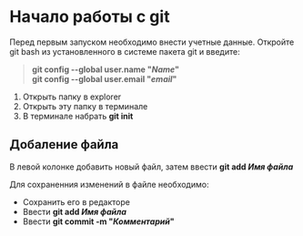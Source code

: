 # Начало работы с git

Перед первым запуском необходимо внести учетные данные. Откройте git bash из установленного в системе пакета git и введите:

> **git config --global user.name "*Name*"**  
> **git config --global user.email "*email*"**


1. Открыть папку в explorer
2. Открыть эту папку в терминале
3. В терминале набрать **git init**


## Добаление файла

В левой колонке добавить новый файл, затем ввести **git add *Имя файла***

Для сохраненния изменений в файле необходимо:

- Сохранить его в редакторе
- Ввести **git add *Имя файла***
- Ввести **git commit -m "*Комментарий*"**
